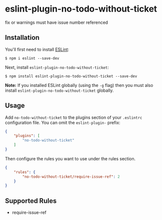 # eslint-plugin-no-todo-without-ticket

fix or warnings must have issue number referenced

## Installation

You'll first need to install [ESLint](http://eslint.org):

```
$ npm i eslint --save-dev
```

Next, install `eslint-plugin-no-todo-without-ticket`:

```
$ npm install eslint-plugin-no-todo-without-ticket --save-dev
```

**Note:** If you installed ESLint globally (using the `-g` flag) then you must also install `eslint-plugin-no-todo-without-ticket` globally.

## Usage

Add `no-todo-without-ticket` to the plugins section of your `.eslintrc` configuration file. You can omit the `eslint-plugin-` prefix:

```json
{
    "plugins": [
        "no-todo-without-ticket"
    ]
}
```


Then configure the rules you want to use under the rules section.

```json
{
    "rules": {
        "no-todo-without-ticket/require-issue-ref": 2
    }
}
```

## Supported Rules

* require-issue-ref





